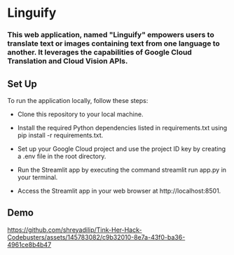 # Linguify
### This web application, named "Linguify" empowers users to translate text or images containing text from one language to another. It leverages the capabilities of Google Cloud Translation and Cloud Vision APIs.

## Set Up
 To run the application locally, follow these steps:
 
 - Clone this repository to your local machine.
   
 - Install the required Python dependencies listed in requirements.txt using pip install -r requirements.txt.
 
 - Set up your Google Cloud project and use the project ID key by creating a .env file in the root directory.
 
 - Run the Streamlit app by executing the command streamlit run app.py in your terminal.
 
 - Access the Streamlit app in your web browser at http://localhost:8501.

## Demo

https://github.com/shreyadilip/Tink-Her-Hack-Codebusters/assets/145783082/c9b32010-8e7a-43f0-ba36-4961ce8b4b47

